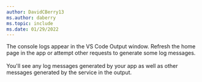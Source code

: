 ```yaml
---
author: DavidCBerry13
ms.author: daberry
ms.topic: include
ms.date: 01/29/2022
---
```

The console logs appear in the VS Code Output window. Refresh the home page in the app or attempt other requests to generate some log messages.<br>
<br>
You'll see any log messages generated by your app as well as other messages generated by the service in the output.